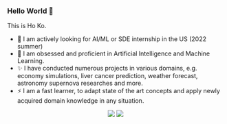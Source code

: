 ### Hello World 👋

This is Ho Ko.
- 👀 I am actively looking for AI/ML or SDE internship in the US (2022 summer)
- 🤖 I am obsessed and proficient in Artificial Intelligence and Machine Learning.
- ✨ I have conducted numerous projects in various domains, e.g. economy simulations, liver cancer prediction, weather forecast, astronomy supernova researches and more.
- ⚡ I am a fast learner, to adapt state of the art concepts and apply newly acquired domain knowledge in any situation.

<p align="center">

<img src="https://github-readme-stats.vercel.app/api/?username=woodyhoko&count_private=true&bg_color=30,e96443,904e95&title_color=fff&text_color=fff&show_icons=true&hide=contribs,issues,prs" />
<img src="https://github-readme-stats.vercel.app/api/top-langs/?username=woodyhoko&layout=compact&langs_count=8&bg_color=30,e96443,904e95&title_color=fff&text_color=fff&hide=Tex,Shell,Cuda,html" />

</p>
